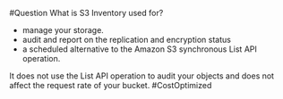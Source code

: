 #Question What is S3 Inventory used for?
 
- manage your storage. 
- audit and report on the replication and encryption status 
- a scheduled alternative to the Amazon S3 synchronous List API operation.

It does not use the List API operation to audit your objects and does not affect the request rate of your bucket. #CostOptimized 
